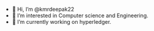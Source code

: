 - 👋 Hi, I’m @kmrdeepak22
- 👀 I’m interested in Computer science and Engineering.
- 🌱 I’m currently working on hyperledger.
<!--- 💞️ I’m looking to collaborate on ...
- 📫 How to reach me ...--->

<!---
kmrdeepak22/kmrdeepak22 is a ✨ special ✨ repository because its `README.md` (this file) appears on your GitHub profile.
You can click the Preview link to take a look at your changes.
--->
